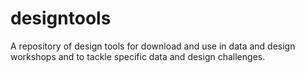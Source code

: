 # designtools
A repository of design tools for download and use in data and design workshops and to tackle specific data and design challenges.

